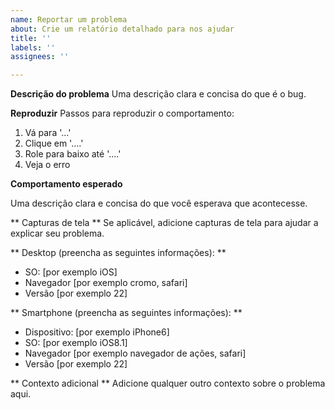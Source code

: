 ```yaml
---
name: Reportar um problema
about: Crie um relatório detalhado para nos ajudar
title: ''
labels: ''
assignees: ''

---
```


**Descrição do problema**
Uma descrição clara e concisa do que é o bug.

**Reproduzir**
Passos para reproduzir o comportamento:
1. Vá para '...'
2. Clique em '....'
3. Role para baixo até '....'
4. Veja o erro

**Comportamento esperado**

Uma descrição clara e concisa do que você esperava que acontecesse.

** Capturas de tela **
Se aplicável, adicione capturas de tela para ajudar a explicar seu problema.

** Desktop (preencha as seguintes informações): **
 - SO: [por exemplo iOS]
 - Navegador [por exemplo cromo, safari]
 - Versão [por exemplo 22]

** Smartphone (preencha as seguintes informações): **
 - Dispositivo: [por exemplo iPhone6]
 - SO: [por exemplo iOS8.1]
 - Navegador [por exemplo navegador de ações, safari]
 - Versão [por exemplo 22]

** Contexto adicional **
Adicione qualquer outro contexto sobre o problema aqui.
